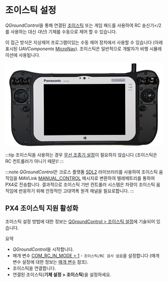 # 조이스틱 설정

*QGroundControl*을 통해 연결된 [조이스틱](https://en.wikipedia.org/wiki/Joystick) 또는 게임 패드를 사용하여
RC 송신기</2를 사용하는 대신 *대신*) 기체를 수동으로 제어 할 수 있습니다.</p> 

이 접근 방식은 지상제어 프로그램이있는 수동 제어 장치에서 사용할 수 있습니다 (아래 표시된 *UAVComponents* [MicroNav](https://www.uavcomp.com/command-control/micronav/)). 조이스틱은 일반적으로 개발자가 비행 시뮬레이션에 사용됩니다.

![조이스틱 MicroNav.](../../assets/peripherals/joystick/micronav.jpg)

:::tip
조이스틱을 사용하는 경우 [무선 조종기 설정](../config/radio.md)이 필요하지 않습니다 (조이스틱은 RC 컨트롤러가 아니기 때문)!
:::

:::note
*QGroundControl*은 크로스 플랫폼 [SDL2](http://www.libsdl.org/index.php) 라이브러리를 사용하여 조이스틱 움직임을 MAVLink [MANUAL_CONTROL](https://mavlink.io/en/messages/common.html#MANUAL_CONTROL) 메시지로 변환하여 텔레메트리를 통하여 PX4로 전송합니다. 결과적으로 조이스틱 기반 컨트롤러 시스템은 차량이 조이스틱 움직임에 반응하기 위해 안정적인 고대역폭 원격 채널을 필요로합니다.
:::



## PX4 조이스틱 지원 활성화

조이스틱 설정 방법에 대한 정보는 [QGroundControl > 조이스틱 설정](https://docs.qgroundcontrol.com/en/SetupView/Joystick.html)에 기술되어 있습니다.

요약

* *QGroundControl*을 시작합니다.
* 매개 변수 [COM_RC_IN_MODE = 1](../advanced_config/parameter_reference.md#COM_RC_IN_MODE) - `조이스틱/RC 검사 없음`을 설정합니다 (매개 변수 설정에 대한 정보는 [매개 변수](https://docs.qgroundcontrol.com/en/SetupView/Parameters.html) 참조).
* 조이스틱을 연결합니다.
* 연결된 조이스틱(**기체 설정 > 조이스틱**)을 설정하세요.
